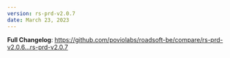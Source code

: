 ```yaml
---
version: rs-prd-v2.0.7
date: March 23, 2023
---
```


**Full Changelog**: https://github.com/poviolabs/roadsoft-be/compare/rs-prd-v2.0.6...rs-prd-v2.0.7